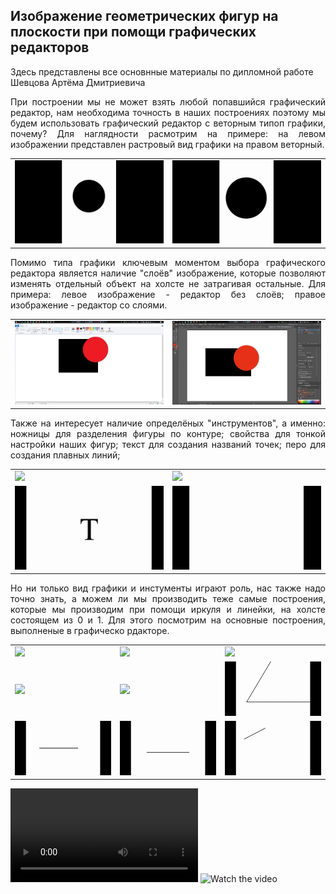 ## Изображение геометрических фигур на плоскости при помощи графических редакторов
<link rel="stylesheet" type="text/css" href="style.css">
<meta charset="utf-8">
<meta property="og:locale" content="ru_RU" />
<meta property="og:type" content="article" />
<meta property="og:title" content="Геометрические построения" />
<meta property="og:description" content="Данный сайт содержит материалы по дипломной работе" />
<meta property="og:url" content="https://artiom1212.github.io/Diplom-material-Graf/" />
<meta property="og:site_name" content="Diplom-material-Graf" />
<meta property="article:published_time" content="2021-06-04T06:01:31+00:00" />
<meta property="article:modified_time" content="2021-06-04T18:33:05+00:00" />
<meta property="og:image" content="https://github.com/Artiom1212/Diplom-material-Graf/blob/main/%D0%9E%D0%9F8.gif?raw=true" />
<meta property="og:image:width" content="1200" />
<meta property="og:image:height" content="630" />

Здесь представлены все основнные материалы по дипломной работе Шевцова Артёма Дмитриевича

<p align="justify">При построении мы не может взять любой попавшийся графический редактор, нам необходима точность в наших построениях поэтому мы будем использовать графический редактор с веторным типоп графики, почему? Для наглядности расмотрим на примере: на левом изображении представлен растровый вид графики на правом веторный.
	</p>
<table cols=2>
  <tr>
    <td><img src="https://github.com/Artiom1212/Diplom-material-Graf/blob/main/Rastr.gif?raw=true"></td>
    <td><img src="https://github.com/Artiom1212/Diplom-material-Graf/blob/main/Vectr.gif?raw=true"></td>
  </tr>
</table>
<p align="justify">
Помимо типа графики ключевым моментом выбора графического редактора является наличие "слоёв" изображение, которые позволяют изменять отдельный объект на холсте не затрагивая остальные. Для примера: левое изображение - редактор без слоёв; правое изображение - редактор со слоями.
</p>
<table cols=2>
  <tr>
    <td><img src="https://github.com/Artiom1212/Diplom-material-Graf/blob/main/%D0%B1%D0%B5%D0%B7%20%D1%81%D0%BB%D0%BE%D1%91%D0%B2.gif?raw=true"></td>
    <td><img src="https://github.com/Artiom1212/Diplom-material-Graf/blob/main/%D0%A1%D0%BE%20%D1%81%D0%BB%D0%BE%D1%8F%D0%BC%D0%B8.gif?raw=true"></td>
  </tr>
</table>
<p align="justify">
Также на интересует наличие определёных "инструментов", а именно: ножницы для разделения фигуры по контуре; свойства для тонкой настройки наших фигур; текст для создания названий точек; перо для создания плавных линий;
</p>

<table cols=2>
  <tr>
    <td><img src="https://github.com/Artiom1212/Diplom-material-Graf/blob/main/%D0%9D%D0%BE%D0%B6%D0%BD%D0%B8%D1%86%D1%8B.gif?raw=true"></td>
    <td><img src="https://github.com/Artiom1212/Diplom-material-Graf/blob/main/%D0%A1%D0%B2%D0%BE%D0%B9%D1%81%D1%82%D0%B2%D0%B0.gif?raw=true"></td>
  </tr>
  <tr>
    <td><img src="https://github.com/Artiom1212/Diplom-material-Graf/blob/main/%D0%A2%D0%B5%D0%BA%D1%81%D1%82.gif?raw=true"></td>
    <td><img src="https://github.com/Artiom1212/Diplom-material-Graf/blob/main/%D0%9F%D0%B5%D1%80%D0%BE.gif?raw=true"></td>
  </tr>
  </table>
  <p align="justify">
  Но ни только вид графики и инстументы играют роль, нас также надо точно знать, а можем ли мы производить теже самые построения, которые мы производим при помощи иркуля и линейки, на холсте состоящем из 0 и 1. Для этого посмотрим на основные построения, выполненые в графическо рдакторе.
</p>
<table cols=3>
	<tr>
		<td><img src="https://github.com/Artiom1212/Diplom-material-Graf/blob/main/%D0%9E%D0%9F1.gif?raw=true"></td>
		<td><img src="https://github.com/Artiom1212/Diplom-material-Graf/blob/main/%D0%9E%D0%9F2.gif?raw=true"></td>
		<td><img src="https://github.com/Artiom1212/Diplom-material-Graf/blob/main/%D0%9E%D0%9F3.gif?raw=true"></td>
	</tr>
	<tr>
		<td><img src="https://github.com/Artiom1212/Diplom-material-Graf/blob/main/%D0%9E%D0%9F4.gif?raw=true"></td>
		<td><img src="https://github.com/Artiom1212/Diplom-material-Graf/blob/main/%D0%9E%D0%9F5.gif?raw=true"></td>
		<td><img src="https://github.com/Artiom1212/Diplom-material-Graf/blob/main/%D0%9E%D0%9F6.gif?raw=true"></td>
	</tr>
	<tr>
		<td><img src="https://github.com/Artiom1212/Diplom-material-Graf/blob/main/%D0%9E%D0%9F7.gif?raw=true"></td>
		<td><img src="https://github.com/Artiom1212/Diplom-material-Graf/blob/main/%D0%9E%D0%9F8.gif?raw=true"></td>
		<td><img src="https://github.com/Artiom1212/Diplom-material-Graf/blob/main/%D0%9E%D0%9F9(1).gif?raw=true"></td>
	</tr>
</table>
	
<video controls loop src="https://youtu.be/N4t6ajWjhDE"></video>
![Watch the video](https://youtu.be/N4t6ajWjhDE)
